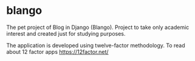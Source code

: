 # blango

The pet project of Blog in Django (Blango).
Project to take only academic interest and created just for studying purposes.

The application is developed using twelve-factor methodology.
To read about 12 factor apps
https://12factor.net/ 